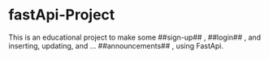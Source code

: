 # fastApi-Project
This is an educational project to make some ##sign-up## , ##login## , and inserting, updating, and ... ##announcements## , using FastApi.
